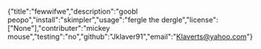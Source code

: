 {"title":"fewwifwe","description":"goobl peopo","install":"skimpler","usage":"fergle the dergle","license":["None"],"contributer":"mickey mouse","testing":"no","github":"Jklaver91","email":"Klaverts@yahoo.com"}